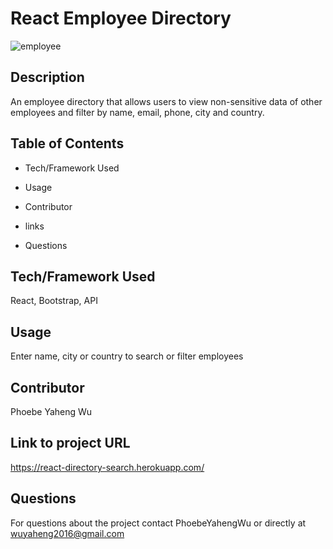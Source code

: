 # React Employee Directory
![employee](https://user-images.githubusercontent.com/52837649/86244141-82e78480-bb75-11ea-813d-a1d55d259a5c.gif)

## Description
An employee directory that allows users to view non-sensitive data of other employees and filter by name, email, phone, city and country.

## Table of Contents

* Tech/Framework Used

* Usage

* Contributor

* links

* Questions


## Tech/Framework Used
React, Bootstrap, API


## Usage
Enter name, city or country to search or filter employees

## Contributor
Phoebe Yaheng Wu


## Link to project URL
https://react-directory-search.herokuapp.com/


## Questions

For questions about the project contact PhoebeYahengWu or directly at wuyaheng2016@gmail.com

